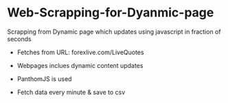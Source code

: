 # Web-Scrapping-for-Dyanmic-page
Scrapping from Dynamic page which updates using javascript in fraction of seconds

* Fetches from URL: forexlive.com/LiveQuotes

* Webpages inclues dynamic content updates

* PanthomJS is used

* Fetch data every minute & save to csv
